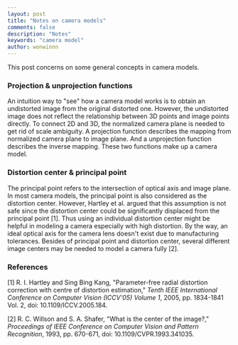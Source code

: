 ```yaml
---
layout: post
title: "Notes on camera models"
comments: false
description: "Notes"
keywords: "camera model"
author: wonwinnn
---
```


This post concerns on some general concepts in camera models. 

### Projection & unprojection functions

An intuition way to "see" how a camera model works is to obtain an undistorted image from the original distorted one. However, the undistorted image does not reflect the relationship between 3D points and image points directly. To connect 2D and 3D,  the normalized camera plane is needed to get rid of scale ambiguity.  A projection function describes the mapping from normalized camera plane to image plane. And a unprojection function describes the inverse mapping. These two functions make up a camera model. 

### Distortion center & principal point

The principal point refers to the intersection of optical axis and image plane. In most camera models, the principal point is also considered as the distortion center. However,  Hartley et al. argued that this assumption is not safe since the distortion center could be significantly displaced from the principal point [1].  Thus using an individual distortion center might be helpful in modeling a camera especially with high distortion. By the way, an ideal optical axis for the camera lens doesn't exist due to manufacturing tolerances. Besides of principal point and distortion center, several different image centers may be needed to model a camera fully [2].

### References

[1] R. I. Hartley and Sing Bing Kang, "Parameter-free radial distortion correction with centre of distortion estimation," *Tenth IEEE International Conference on Computer Vision (ICCV'05) Volume 1*, 2005, pp. 1834-1841 Vol. 2, doi: 10.1109/ICCV.2005.184.

[2] R. C. Willson and S. A. Shafer, "What is the center of the image?," *Proceedings of IEEE Conference on Computer Vision and Pattern Recognition*, 1993, pp. 670-671, doi: 10.1109/CVPR.1993.341035.
